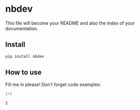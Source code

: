# nbdev


<!-- WARNING: THIS FILE WAS AUTOGENERATED! DO NOT EDIT! -->

This file will become your README and also the index of your
documentation.

## Install

``` sh
pip install nbdev
```

## How to use

Fill me in please! Don’t forget code examples:

``` python
1+1
```

    2
